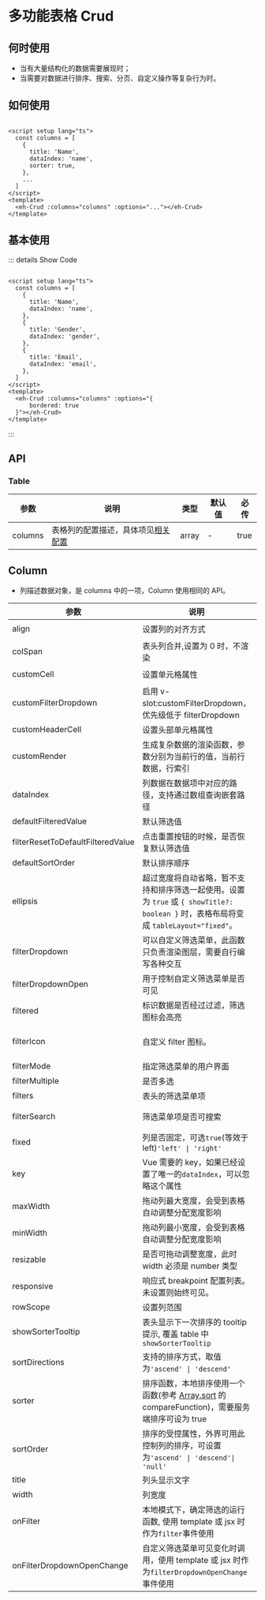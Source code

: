 # 多功能表格 Crud

<BackTop />
<Watermark fullscreen content="Eh Antdesign UI" />

## 何时使用

- 当有大量结构化的数据需要展现时；
- 当需要对数据进行排序、搜索、分页、自定义操作等复杂行为时。

## 如何使用

```vue

<script setup lang="ts">
  const columns = [
    {
      title: 'Name',
      dataIndex: 'name',
      sorter: true,
    },
    ...
  ]
</script>
<template>
  <eh-Crud :columns="columns" :options="..."></eh-Crud>
</template>

```

## 基本使用

<script setup lang="ts">
  const columns = [
  {
    title: 'Name',
    dataIndex: 'name',
    width: 200
  },
  {
    title: 'Gender',
    dataIndex: 'gender',
    width: 200
  },
  {
    title: 'Email',
    dataIndex: 'email',
    width: 300
  },
]
</script>
<ClientOnly>
    <eh-Crud :columns="columns" :options="{
        bordered: true
        }">
    </eh-Crud>
</ClientOnly>

::: details Show Code

```vue

<script setup lang="ts">
  const columns = [
    {
      title: 'Name',
      dataIndex: 'name',
    },
    {
      title: 'Gender',
      dataIndex: 'gender',
    },
    {
      title: 'Email',
      dataIndex: 'email',
    },
  ]
</script>
<template>
  <eh-Crud :columns="columns" :options="{
      bordered: true
  }"></eh-Crud>
</template>

```

:::

## API

### Table

 参数      | 说明                           | 类型    | 默认值 | 必传   
---------|------------------------------|-------|-----|------
 columns | 表格列的配置描述，具体项见[相关配置](#column) | array | -   | true 

## Column

- 列描述数据对象，是 columns 中的一项，Column 使用相同的 API。

 参数                                | 说明                                                                                                                                                              | 类型                                                            | 默认值                   | 必传    
-----------------------------------|-----------------------------------------------------------------------------------------------------------------------------------------------------------------|---------------------------------------------------------------|-----------------------|-------
 align                             | 设置列的对齐方式                                                                                                                                                        | `'left' \| 'center' \| 'right'`                               | `left`                | false 
 colSpan                           | 表头列合并,设置为 0 时，不渲染                                                                                                                                               | `number`                                                      | -                     | false 
 customCell                        | 设置单元格属性                                                                                                                                                         | `Function(record, rowIndex, column)`                          | -                     | false 
 customFilterDropdown              | 启用 v-slot:customFilterDropdown，优先级低于 filterDropdown	                                                                                                            | `boolean`                                                     | `false`               | false 
 customHeaderCell                  | 设置头部单元格属性                                                                                                                                                       | `Function(column)`                                            | -                     | false 
 customRender                      | 生成复杂数据的渲染函数，参数分别为当前行的值，当前行数据，行索引                                                                                                                                | `Function({text, record, index, column}) {}`                  | -                     | false 
 dataIndex                         | 列数据在数据项中对应的路径，支持通过数组查询嵌套路径	                                                                                                                                     | `'string' \| 'string[]'`                                      | -                     | true  
 defaultFilteredValue              | 默认筛选值	                                                                                                                                                          | `string[]`                                                    | -                     | false 
 filterResetToDefaultFilteredValue | 点击重置按钮的时候，是否恢复默认筛选值                                                                                                                                             | `boolean`                                                     | false                 | false 
 defaultSortOrder                  | 默认排序顺序                                                                                                                                                          | `'ascend' \| 'descend'`                                       | -                     | false 
 ellipsis                          | 超过宽度将自动省略，暂不支持和排序筛选一起使用。设置为 `true` 或  `{ showTitle?: boolean }` 时，表格布局将变成 `tableLayout="fixed"`。                                                                | `'left' \| 'center' \| 'right'`                               | `left`                | false 
 filterDropdown                    | 可以自定义筛选菜单，此函数只负责渲染图层，需要自行编写各种交互                                                                                                                                 | `'VNode' \| '(props: FilterDropdownProps) => VNode'`          | -                     | false 
 filterDropdownOpen                | 用于控制自定义筛选菜单是否可见                                                                                                                                                 | `boolean`                                                     | -                     | false 
 filtered                          | 标识数据是否经过过滤，筛选图标会高亮                                                                                                                                              | `boolean`                                                     | false                 | false 
 filterIcon                        | 自定义 filter 图标。                                                                                                                                                  | `'VNode' \| '({filtered: boolean, column: Column}) => vNode'` | false                 | false 
 filterMode                        | 指定筛选菜单的用户界面                                                                                                                                                     | `'menu' \| 'menu'`                                            | `menu`                | false 
 filterMultiple                    | 是否多选                                                                                                                                                            | `boolean`                                                     | true                  | false 
 filters                           | 表头的筛选菜单项                                                                                                                                                        | `object[]`                                                    | -                     | false 
 filterSearch                      | 筛选菜单项是否可搜索                                                                                                                                                      | `'boolean' \| 'function(input, filter):boolean'`              | false                 | false 
 fixed                             | 列是否固定，可选`true`(等效于 left)`'left' \| 'right'`                                                                                                                     | `boolean \| string`                                           | false                 | false 
 key                               | Vue 需要的 key，如果已经设置了唯一的`dataIndex`，可以忽略这个属性                                                                                                                      | `string`                                                      | -                     | false 
 maxWidth                          | 拖动列最大宽度，会受到表格自动调整分配宽度影响                                                                                                                                         | `number`                                                      | -                     | false 
 minWidth                          | 拖动列最小宽度，会受到表格自动调整分配宽度影响                                                                                                                                         | `number`                                                      | 50                    | false 
 resizable                         | 是否可拖动调整宽度，此时 width 必须是 number 类型	                                                                                                                               | `boolean`                                                     | -                     | false 
 responsive                        | 响应式 breakpoint 配置列表。未设置则始终可见。                                                                                                                                   | [Breakpoint](#Breakpoint)[]                                   | -                     | false 
 rowScope                          | 设置列范围                                                                                                                                                           | `'row' \| 'rowgroup'`                                         | -                     | false 
 showSorterTooltip                 | 表头显示下一次排序的 tooltip 提示, 覆盖 table 中`showSorterTooltip`                                                                                                            | `boolean \| ` [Tooltip props](#Tooltip props)                 | true                  | false 
 sortDirections                    | 支持的排序方式，取值为`'ascend' \| 'descend'`                                                                                                                              | `Array`                                                       | ['ascend', 'descend'] | false 
 sorter                            | 排序函数，本地排序使用一个函数(参考 [Array.sort](https://developer.mozilla.org/en-US/docs/Web/JavaScript/Reference/Global_Objects/Array/sort) 的 compareFunction)，需要服务端排序可设为 true | `'Function'\| 'boolean'`                                      | -                     | false 
 sortOrder                         | 排序的受控属性，外界可用此控制列的排序，可设置为`'ascend' \| 'descend'\| 'null'`                                                                                                        | `string`                                                      | -                     | false 
 title                             | 列头显示文字                                                                                                                                                          | `string`                                                      | -                     | true  
 width                             | 列宽度                                                                                                                                                             | `'string'\| 'number'`                                         | -                     | false 
 onFilter                          | 本地模式下，确定筛选的运行函数, 使用 template 或 jsx 时作为`filter`事件使用                                                                                                              | `Function`                                                    | -                     | true  
 onFilterDropdownOpenChange        | 自定义筛选菜单可见变化时调用，使用 template 或 jsx 时作为`filterDropdownOpenChange`事件使用                                                                                              | `function(open) {}`                                           | -                     | true  
